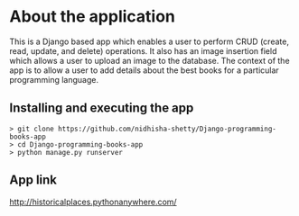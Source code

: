 # About the application

This is a Django based app which enables a user to perform CRUD (create, read, update, and delete) operations. It also has an image insertion field which allows a user to upload an image to the database.
The context of the app is to allow a user to add details about the best books for a particular programming language.

## Installing and executing the app

```
> git clone https://github.com/nidhisha-shetty/Django-programming-books-app
> cd Django-programming-books-app
> python manage.py runserver
```

## App link
http://historicalplaces.pythonanywhere.com/
